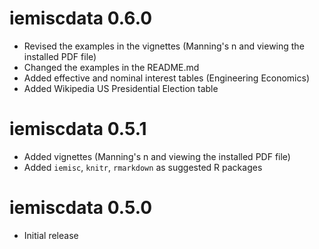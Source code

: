 # iemiscdata 0.6.0

* Revised the examples in the vignettes (Manning's n and viewing the installed PDF file)
* Changed the examples in the README.md
* Added effective and nominal interest tables (Engineering Economics)
* Added Wikipedia US Presidential Election table


# iemiscdata 0.5.1

* Added vignettes (Manning's n and viewing the installed PDF file)
* Added `iemisc`, `knitr`, `rmarkdown` as suggested R packages


# iemiscdata 0.5.0

* Initial release
